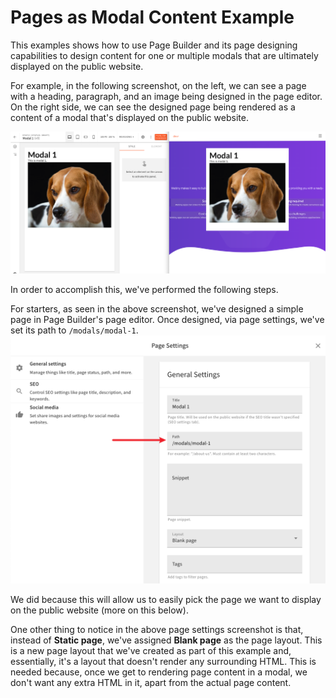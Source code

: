 # Pages as Modal Content Example

This examples shows how to use Page Builder and its page designing capabilities to design content for one or multiple modals that are ultimately displayed on the public website.

For example, in the following screenshot, on the left, we can see a page with a heading, paragraph, and an image being designed in the page editor. On the right side, we can see the designed page being rendered as a content of a modal that's displayed on the public website.

![Pages as Modal Content Example](./screenshot.png)

In order to accomplish this, we've performed the following steps.

For starters, as seen in the above screenshot, we've designed a simple page in Page Builder's page editor. Once designed, via page settings, we've set its path to `/modals/modal-1`.
![Page Settings - Path Set To "/modals/modal-1"](./settings-path.png)

We did because this will allow us to easily pick the page we want to display on the public website (more on this below).

One other thing to notice in the above page settings screenshot is that, instead of **Static page**, we've assigned **Blank page** as the page layout. This is a new page layout that we've created as part of this example and, essentially, it's a layout that doesn't render any surrounding HTML. This is needed because, once we get to rendering page content in a modal, we don't want any extra HTML in it, apart from the actual page content.